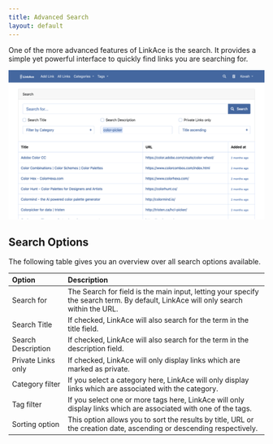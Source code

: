 ```yaml
---
title: Advanced Search
layout: default
---
```


One of the more advanced features of LinkAce is the search. It provides a simple yet powerful interface to quickly
find links you are searching for.

![Preview of the Search](/images/screens/v1/linkace_search.png)

## Search Options

The following table gives you an overview over all search options available.

<div class="table-responsive">
<div class="table" markdown="block">

| Option | Description |
|:------|:------------|
| Search for | The Search for field is the main input, letting your specify the search term. By default, LinkAce will only search within the URL. |
| Search Title | If checked, LinkAce will also search for the term in the title field. |
| Search Description | If checked, LinkAce will also search for the term in the description field. |
| Private Links only | If checked, LinkAce will only display links which are marked as private. |
| Category filter | If you select a category here, LinkAce will only display links which are associated with the category. |
| Tag filter | If you select one or more tags here, LinkAce will only display links which are associated with one of the tags. |
| Sorting option | This option allows you to sort the results by title, URL or the creation date, ascending or descending respectively. |

</div>
</div>
